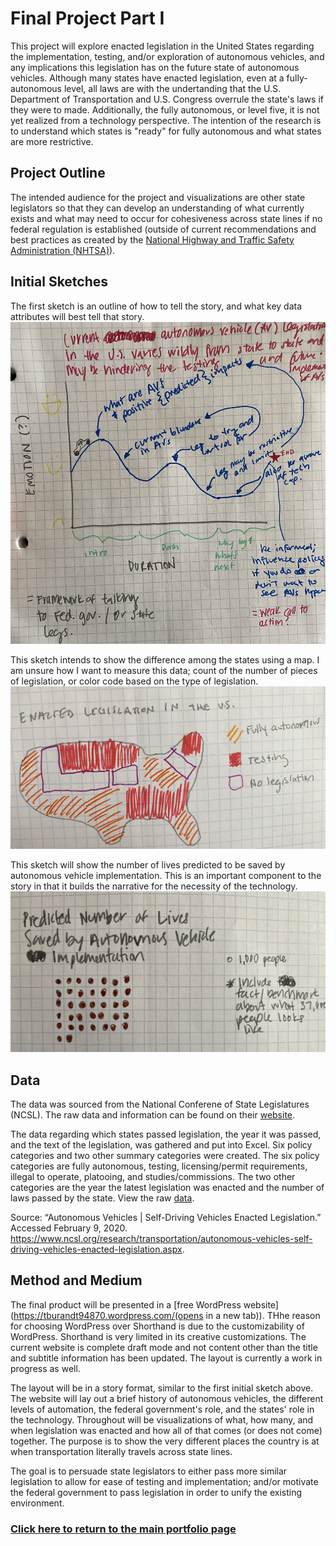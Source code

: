 # **Final Project Part I**
This project will explore enacted legislation in the United States regarding the implementation, testing, and/or exploration of autonomous vehicles, and any implications this legislation has on the future state of autonomous vehicles. Although many states have enacted legislation, even at a fully-autonomous level, all laws are with the undertanding that the U.S. Department of Transportation and U.S. Congress overrule the state's laws if they were to made. Additionally, the fully autonomous, or level five, it is not yet realized from a technology perspective. The intention of the research is to understand which states is "ready" for fully autonomous and what states are more restrictive.


## **Project Outline** 
The intended audience for the project and visualizations are other state legislators so that they can develop an understanding of what currently exists and what may need to occur for cohesiveness across state lines if no federal regulation is established (outside of current recommendations and best practices as created by the [National Highway and Traffic Safety Administration (NHTSA)](https://www.transportation.gov/av/3)).


## **Initial Sketches** 
The first sketch is an outline of how to tell the story, and what key data attributes will best tell that story.
![Storyline](/IMG_0224.jpg)

This sketch intends to show the difference among the states using a map. I am unsure how I want to measure this data; count of the number of pieces of legislation, or color code based on the type of legislation.
![Storyline](/IMG_0226.jpg)

This sketch will show the number of lives predicted to be saved by autonomous vehicle implementation. This is an important component to the story in that it builds the narrative for the necessity of the technology.
![Storyline](/IMG_0227.jpg)


## **Data** 
The data was sourced from the National Conferene of State Legislatures (NCSL). The raw data and information can be found on their [website](https://www.ncsl.org/research/transportation/autonomous-vehicles-self-driving-vehicles-enacted-legislation.aspx).

The data regarding which states passed legislation, the year it was passed, and the text of the legislation, was gathered and put into Excel. Six policy categories and two other summary categories were created. The six policy categories are fully autonomous, testing, licensing/permit requirements, illegal to operate, platooing, and studies/commissions. The two other categories are the year the latest legislation was enacted and the number of laws passed by the state. View the raw [data](/Autonomous_Vehicle_Legislation.xlsx).

Source: “Autonomous Vehicles | Self-Driving Vehicles Enacted Legislation.” Accessed February 9, 2020. https://www.ncsl.org/research/transportation/autonomous-vehicles-self-driving-vehicles-enacted-legislation.aspx.


## **Method and Medium**
The final product will be presented in a [free WordPress website](https://tburandt94870.wordpress.com/‎(opens in a new tab)). THhe reason for choosing WordPress over Shorthand is due to the customizability of WordPress. Shorthand is very limited in its creative customizations. The current website is complete draft mode and not content other than the title and subtitle information has been updated. The layout is currently a work in progress as well.

The layout will be in a story format, similar to the first initial sketch above. The website will lay out a brief history of autonomous vehicles, the different levels of automation, the federal government's role, and the states' role in the technology. Throughout will be visualizations of what, how many, and when legislation was enacted and how all of that comes (or does not come) together. The purpose is to show the very different places the country is at when transportation literally travels across state lines. 

The goal is to persuade state legislators to either pass more similar legislation to allow for ease of testing and implementation; and/or motivate the federal government to pass legislation in order to unify the existing environment.



### [Click here to return to the main portfolio page](https://tburandt01.github.io/Burandt_Portfolio/)
